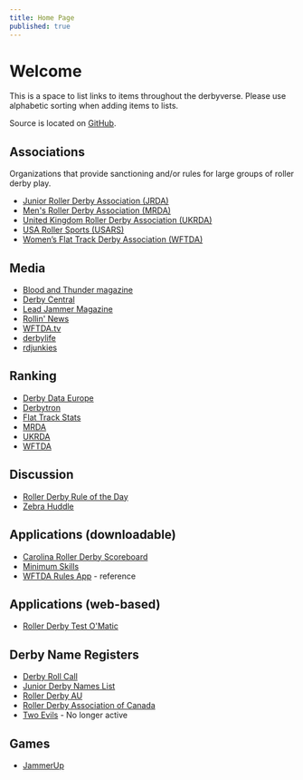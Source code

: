 ```yaml
---
title: Home Page
published: true
---
```


# Welcome

This is a space to list links to items throughout the derbyverse.
Please use alphabetic sorting when adding items to lists.

Source is located on [GitHub](https://github.com/miketheman/derbywebapps/blob/master/source/index.html.md).

## Associations
Organizations that provide sanctioning and/or rules for large groups of roller derby play.

- [Junior Roller Derby Association (JRDA)](http://www.juniorrollerderby.org/)
- [Men's Roller Derby Association (MRDA)](http://www.mensrollerderbyassociation.com/)
- [United Kingdom Roller Derby Association (UKRDA)](http://ukrda.org.uk/)
- [USA Roller Sports (USARS)](http://www.teamusa.org/usa-roller-sports)
- [Women’s Flat Track Derby Association (WFTDA)](http://wftda.com/)

## Media

- [Blood and Thunder magazine](http://bloodandthundermag.com/)
- [Derby Central](http://www.derbycentral.net/)
- [Lead Jammer Magazine](http://www.leadjammermag.com/)
- [Rollin' News](http://rollinnews.com/)
- [WFTDA.tv](http://wftda.tv/)
- [derbylife](http://www.derbylife.com/)
- [rdjunkies](http://rdjunkies.tumblr.com/)

## Ranking

- [Derby Data Europe](http://derbydataeurope.com/category/rankings-2/)
- [Derbytron](http://derbytron.com/)
- [Flat Track Stats](http://flattrackstats.com/)
- [MRDA](http://www.mensrollerderbyassociation.com/current-rankings/)
- [UKRDA](http://ukrda.org.uk/?tag=rankings)
- [WFTDA](http://wftda.com/rankings)

## Discussion

- [Roller Derby Rule of the Day](http://www.rollerderbyruleoftheday.com/)
- [Zebra Huddle](http://www.zebrahuddle.com/)

## Applications (downloadable)

- [Carolina Roller Derby Scoreboard](http://sourceforge.net/projects/derbyscoreboard/)
- [Minimum Skills](http://rollerderbytestomatic.com/minimumskills)
- [WFTDA Rules App](http://wftda.com/store/wftda/item/99110001) - reference

## Applications (web-based)

- [Roller Derby Test O'Matic](http://rollerderbytestomatic.com/)

## Derby Name Registers

- [Derby Roll Call](http://www.derbyrollcall.com/)
- [Junior Derby Names List](http://www.juniorrollerderby.org/junior-derby-names-listing.html)
- [Roller Derby AU](http://www.rollerderbyau.net/derby-names-roster/womens-derby-names-roster/)
- [Roller Derby Association of Canada](http://rollerderbycanada.ca/?page_id=465)
- [Two Evils](http://www.twoevils.org/rollergirls/) - No longer active

## Games

- [JammerUp](http://jammerup.com/)
 
